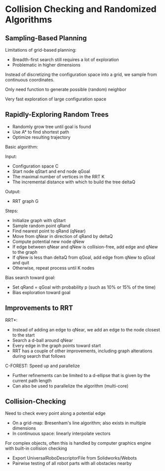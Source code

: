 # Collision Checking and Randomized Algorithms

## Sampling-Based Planning

Limitations of grid-based planning:

- Breadth-first search still requires a lot of exploration
- Problematic in higher dimensions

Instead of discretizing the configuration space into a grid, we sample from continuous coordinates.

Only need function to generate possible (random) neighbor

Very fast exploration of large configuration space

## Rapidly-Exploring Random Trees

- Randomly grow tree until goal is found
- Use A* to find shortest path
- Optimize resulting trajectory

Basic algorithm:

Input:

- Configuration space C
- Start node qStart and end node qGoal
- The maximal number of vertices in the RRT K
- The incremental distance with which to build the tree deltaQ

Output:

- RRT graph G

Steps:

- Initialize graph with qStart
- Sample random point qRand
- Find nearest point to qRand (qNear)
- Move from qNear in direction of qRand by deltaQ
- Compute potential new node qNew
- If edge between qNear and qNew is collision-free, add edge and qNew to the graph
- If qNew is less than deltaQ from qGoal, add edge from qNew to qGoal and quit
- Otherwise, repeat process until K nodes

Bias search toward goal:

- Set qRand = qGoal with probability p (such as 10% or 15% of the time)
- Bias exploration toward goal

## Improvements to RRT

RRT*: 

- Instead of adding an edge to qNear, we add an edge to the node closest to the start
- Search a d-ball around qNear
- Every edge in the graph points toward start
- RRT has a couple of other improvements, including graph alterations during search that follows

C-FOREST: Speed up and parallelize

- Further refinements can be limited to a d-ellipse that is given by the current path length
- Can also be used to parallelize the algorithm (multi-core)

## Collision-Checking

Need to check every point along a potential edge

- On a grid-map: Bresenham's line algorithm; also exists in multiple dimensions
- In continuous space: linearly interpolate vectors

For complex objects, often this is handled by computer graphics engine with built-in collision checking

- Export UniversalRoboDescriptorFile from Solidworks/Webots
- Pairwise testing of all robot parts with all obstacles nearby